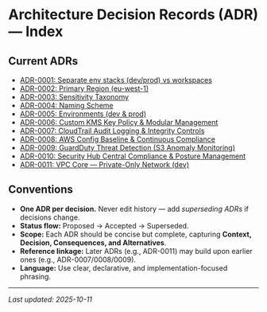 ﻿# Architecture Decision Records (ADR) — Index

## Current ADRs

- [ADR-0001: Separate env stacks (dev/prod) vs workspaces](0001-env-stacks-vs-workspaces.md)
- [ADR-0002: Primary Region (eu-west-1)](0002-primary-region.md)
- [ADR-0003: Sensitivity Taxonomy](0003-sensitivity-taxonomy.md)
- [ADR-0004: Naming Scheme](0004-naming-scheme.md)
- [ADR-0005: Environments (dev & prod)](0005-environments.md)
- [ADR-0006: Custom KMS Key Policy & Modular Management](0006-kms-key-management.md)
- [ADR-0007: CloudTrail Audit Logging & Integrity Controls](0007-cloudtrail-audit-logging.md)
- [ADR-0008: AWS Config Baseline & Continuous Compliance](0008-aws-config-baseline.md)
- [ADR-0009: GuardDuty Threat Detection (S3 Anomaly Monitoring)](0009-guardduty-threat-detection.md)
- [ADR-0010: Security Hub Central Compliance & Posture Management](0010-securityhub-central-compliance.md)
- [ADR-0011: VPC Core — Private-Only Network (dev)](0011-vpc-core-private-network.md)

## Conventions

- **One ADR per decision.** Never edit history — add *superseding ADRs* if decisions change.  
- **Status flow:** Proposed → Accepted → Superseded.  
- **Scope:** Each ADR should be concise but complete, capturing **Context, Decision, Consequences, and Alternatives**.  
- **Reference linkage:** Later ADRs (e.g., ADR-0011) may build upon earlier ones (e.g., ADR-0007/0008/0009).  
- **Language:** Use clear, declarative, and implementation-focused phrasing.  

---

_Last updated: 2025-10-11_
